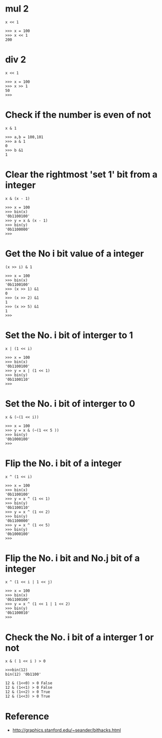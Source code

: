 # mul 2 

```
x << 1

>>> x = 100
>>> x << 1
200
```

# div 2

```
x << 1

>>> x = 100
>>> x >> 1
50
>>>
```

# Check if the number is even of not

```
x & 1

>>> a,b = 100,101
>>> a & 1
0
>>> b &1
1
```

# Clear the rightmost 'set 1' bit from a integer

```
x & (x - 1)

>>> x = 100
>>> bin(x)
'0b1100100'
>>> y = x & (x - 1)
>>> bin(y)
'0b1100000'
>>>
```

# Get the No i bit value of a integer

```
(x >> i) & 1

>>> x = 100
>>> bin(x)
'0b1100100'
>>> (x >> 1) &1
0
>>> (x >> 2) &1
1
>>> (x >> 5) &1
1
>>>
```

# Set the No. i bit of interger to 1
```
x | (1 << i)

>>> x = 100
>>> bin(x)
'0b1100100'
>>> y = x | (1 << 1)
>>> bin(y)
'0b1100110'
>>>
```
# Set the No. i bit of interger to 0

```
x & (~(1 << i))

>>> x = 100
>>> y = x & (~(1 << 5 ))
>>> bin(y)
'0b1000100'
>>>
```

# Flip the No. i bit of a integer
```
x ^ (1 << i)

>>> x = 100
>>> bin(x)
'0b1100100'
>>> y = x ^ (1 << 1)
>>> bin(y)
'0b1100110'
>>> y = x ^ (1 << 2)
>>> bin(y)
'0b1100000'
>>> y = x ^ (1 << 5)
>>> bin(y)
'0b1000100'
>>>
```

# Flip the No. i bit and No.j bit of a integer
```
x ^ (1 << i | 1 << j)

>>> x = 100
>>> bin(x)
'0b1100100'
>>> y = x ^ (1 << 1 | 1 << 2)
>>> bin(y)
'0b1100010'
>>>
```

# Check the No. i bit of a interger 1 or not
```
x & ( 1 << i ) > 0

>>>bin(12)
bin(12) '0b1100'

12 & (1<<0) > 0 False
12 & (1<<1) > 0 False
12 & (1<<2) > 0 True
12 & (1<<3) > 0 True

```
# Reference
  - http://graphics.stanford.edu/~seander/bithacks.html
